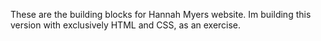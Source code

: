 These are the building blocks for Hannah Myers website. Im building this version with exclusively HTML and CSS, as an exercise.
